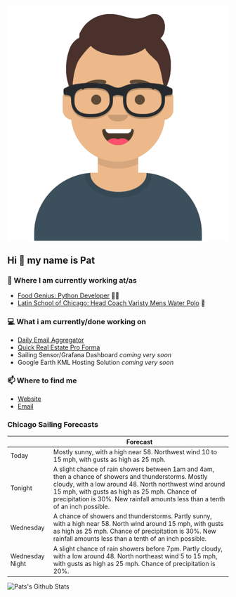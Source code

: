 [![Social banner for p-j-falconer](https://raw.githubusercontent.com/P-J-FALCONER/P-J-FALCONER/master/assets/avataaars.svg)](https://patfalconer.com/)
## Hi :wave: my name is Pat

### 💼 Where I am currently working at/as
- [Food Genius: Python Developer](https://getfoodgenius.com/) 🍔🐍
- [Latin School of Chicago: Head Coach Varisty Mens Water Polo](https://www.latinschool.org/) 🤽


### 💻 What i am currently/done working on
 - [Daily Email Aggregator](https://github.com/P-J-FALCONER/dott_daily_mail)
 - [Quick Real Estate Pro Forma](https://github.com/P-J-FALCONER/henry)
 - Sailing Sensor/Grafana Dashboard *coming very soon*
 - Google Earth KML Hosting Solution *coming very soon*

### 📫 Where to find me
 - [Website](https://patfalconer.com/)
 - [Email](mailto:patrick.j.falconer@gmail.com)


### Chicago Sailing Forecasts
|   | Forecast  |
|---|---|
| Today | Mostly sunny, with a high near 58. Northwest wind 10 to 15 mph, with gusts as high as 25 mph. |
| Tonight | A slight chance of rain showers between 1am and 4am, then a chance of showers and thunderstorms. Mostly cloudy, with a low around 48. North northwest wind around 15 mph, with gusts as high as 25 mph. Chance of precipitation is 30%. New rainfall amounts less than a tenth of an inch possible. |
| Wednesday | A chance of showers and thunderstorms. Partly sunny, with a high near 58. North wind around 15 mph, with gusts as high as 25 mph. Chance of precipitation is 30%. New rainfall amounts less than a tenth of an inch possible. |
| Wednesday Night | A slight chance of rain showers before 7pm. Partly cloudy, with a low around 48. North northeast wind 5 to 15 mph, with gusts as high as 25 mph. Chance of precipitation is 20%. |

![Pats's Github Stats](https://github-readme-stats.vercel.app/api?username=p-j-falconer&show_icons=true&theme=radical)
